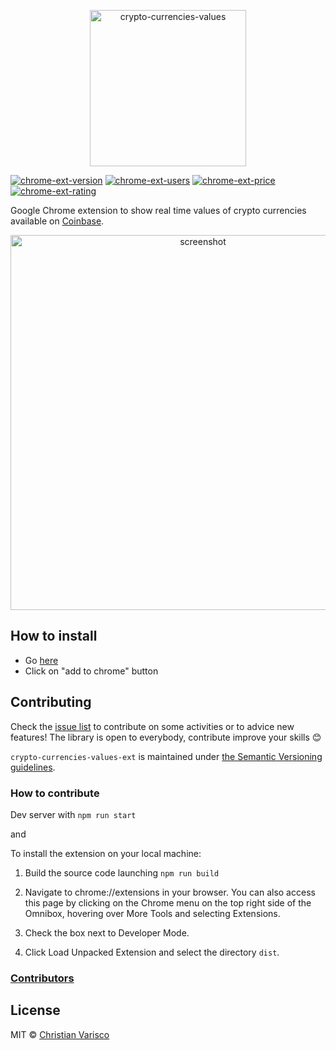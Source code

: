 <p align="center">
  <img src="https://raw.githubusercontent.com/CVarisco/crypto-currencies-values-ext/master/src/assets/images/LOGO.png" width="250" alt="crypto-currencies-values"/>
</p>

<p align="center">

[![chrome-ext-version](https://img.shields.io/chrome-web-store/v/mdhjlfjkejlopnnhpddgknbapmojkgip.svg)](https://chrome.google.com/webstore/detail/crypto-currencies-values/mdhjlfjkejlopnnhpddgknbapmojkgip)
[![chrome-ext-users](https://img.shields.io/chrome-web-store/users/mdhjlfjkejlopnnhpddgknbapmojkgip.svg)](https://chrome.google.com/webstore/detail/crypto-currencies-values/mdhjlfjkejlopnnhpddgknbapmojkgip)
[![chrome-ext-price](https://img.shields.io/chrome-web-store/price/mdhjlfjkejlopnnhpddgknbapmojkgip.svg)](https://chrome.google.com/webstore/detail/crypto-currencies-values/mdhjlfjkejlopnnhpddgknbapmojkgip)
[![chrome-ext-rating](https://img.shields.io/chrome-web-store/rating/mdhjlfjkejlopnnhpddgknbapmojkgip.svg)](https://chrome.google.com/webstore/detail/crypto-currencies-values/mdhjlfjkejlopnnhpddgknbapmojkgip)

</p>

Google Chrome extension to show real time values of crypto currencies available on [Coinbase](https://www.coinbase.com/).

<p align="center">
  <img src="https://raw.githubusercontent.com/CVarisco/crypto-currencies-values-ext/master/src/assets/images/screenshot.png" alt="screenshot" width="600" />
</p>

## How to install

- Go [here](https://chrome.google.com/webstore/detail/crypto-currencies-values/mdhjlfjkejlopnnhpddgknbapmojkgip)
- Click on "add to chrome" button

## Contributing

Check the [issue list](https://github.com/CVarisco/crypto-currencies-values-ext/issues) to contribute on some activities or to advice new features!
The library is open to everybody, contribute improve your skills 😊  

`crypto-currencies-values-ext` is maintained under [the Semantic Versioning guidelines](http://semver.org/).


### How to contribute

Dev server with `npm run start`

and

To install the extension on your local machine:

1) Build the source code launching `npm run build`

2) Navigate to chrome://extensions in your browser. You can also access this page by clicking on the Chrome menu on the top right side of the Omnibox, hovering over More Tools and selecting Extensions.

3) Check the box next to Developer Mode.

4) Click Load Unpacked Extension and select the directory `dist`.

### [Contributors](https://github.com/CVarisco/crypto-currencies-values-ext/graphs/contributors)

## License

MIT © [Christian Varisco](https://github.com/CVarisco)
